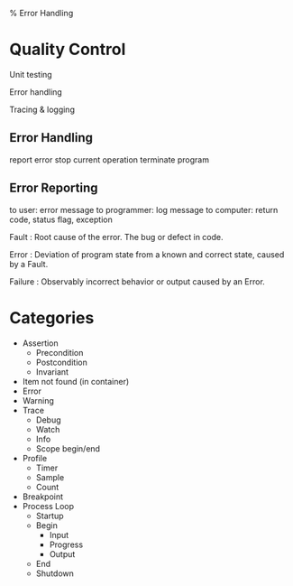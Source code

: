 % Error Handling

# Quality Control

Unit testing

Error handling

Tracing & logging

## Error Handling

report error
stop current operation
terminate program


## Error Reporting

to user: error message
to programmer: log message
to computer: return code, status flag, exception


Fault
: Root cause of the error. The bug or defect in code.

Error
: Deviation of program state from a known and correct state, caused by a Fault.

Failure
: Observably incorrect behavior or output caused by an Error.



# Categories

- Assertion
	- Precondition
	- Postcondition
	- Invariant
- Item not found (in container)
- Error
- Warning
- Trace
	- Debug
	- Watch
	- Info
	- Scope begin/end
- Profile
    - Timer
    - Sample
    - Count
- Breakpoint
- Process Loop
	- Startup
	- Begin
		- Input
		- Progress
		- Output
	- End
	- Shutdown

